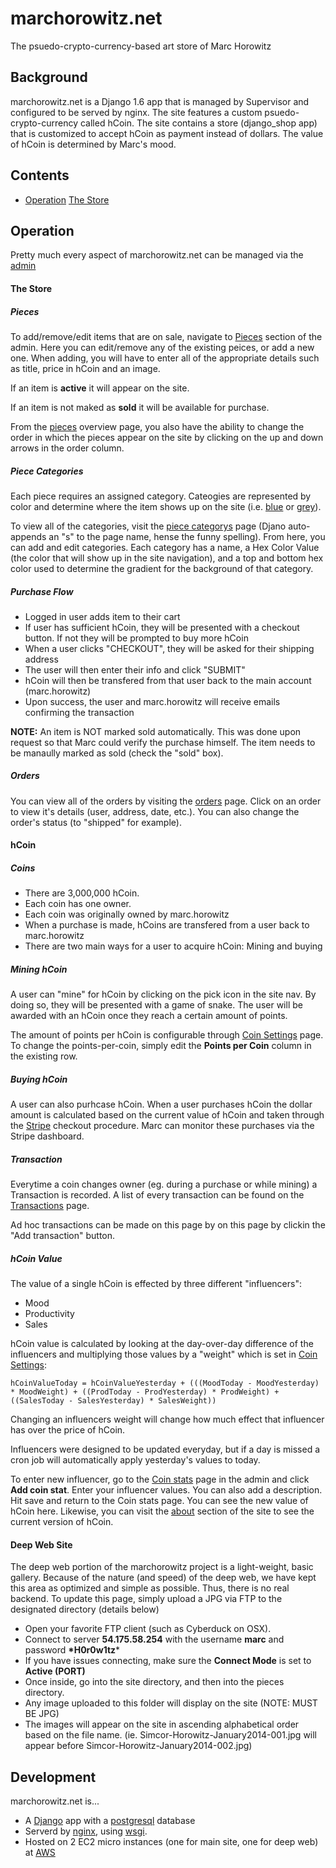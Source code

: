 marchorowitz.net
================

The psuedo-crypto-currency-based art store of Marc Horowitz

## Background

marchorowitz.net is a Django 1.6 app that is managed by Supervisor and configured to be served by nginx. The site features a custom psuedo-crypto-currency called hCoin. The site contains a store (django_shop app) that is customized to accept hCoin as payment instead of dollars. The value of hCoin is determined by Marc's mood.

## Contents
* [Operation](#operation)
    [The Store](#the-store)

## Operation

Pretty much every aspect of marchorowitz.net can be managed via the [admin](https://www.marchorowitz.net/admin/)

#### The Store

##### Pieces

To add/remove/edit items that are on sale, navigate to [Pieces](https://www.marchorowitz.net/admin/project/piece/) section of the admin. Here you can edit/remove any of the existing peices, or add a new one. When adding, you will have to enter all of the appropriate details such as title, price in hCoin and an image. 

If an item is **active** it will appear on the site.

If an item is not maked as **sold** it will be available for purchase.

From the [pieces](https://www.marchorowitz.net/admin/project/piece/) overview page, you also have the ability to change the order in which the pieces appear on the site by clicking on the up and down arrows in the order column.

##### Piece Categories

Each piece requires an assigned category. Cateogies are represented by color and determine where the item shows up on the site (i.e. [blue](https://www.marchorowitz.net/pieces/blue/) or [grey](https://www.marchorowitz.net/pieces/grey/)).

To view all of the categories, visit the [piece categorys](https://www.marchorowitz.net/admin/project/piececategory/) page (Djano auto-appends an "s" to the page name, hense the funny spelling). From here, you can add and edit categories. Each category has a name, a Hex Color Value (the color that will show up in the site navigation), and a top and bottom hex color used to determine the gradient for the background of that category.

##### Purchase Flow

* Logged in user adds item to their cart
* If user has sufficient hCoin, they will be presented with a checkout button. If not they will be prompted to buy more hCoin
* When a user clicks "CHECKOUT", they will be asked for their shipping address
* The user will then enter their info and click "SUBMIT"
* hCoin will then be transfered from that user back to the main account (marc.horowitz)
* Upon success, the user and marc.horowitz will receive emails confirming the transaction

**NOTE:** An item is NOT marked sold automatically. This was done upon request so that Marc could verify the purchase himself. The item needs to be manaully marked as sold (check the "sold" box).

##### Orders

You can view all of the orders by visiting the [orders](https://www.marchorowitz.net/admin/shop/order/) page. Click on an order to view it's details (user, address, date, etc.). You can also change the order's status (to "shipped" for example).

#### hCoin

##### Coins

* There are 3,000,000 hCoin. 
* Each coin has one owner. 
* Each coin was originally owned by marc.horowitz
* When a purchase is made, hCoins are transfered from a user back to marc.horowitz
* There are two main ways for a user to acquire hCoin: Mining and buying

##### Mining hCoin

A user can "mine" for hCoin by clicking on the pick icon in the site nav. By doing so, they will be presented with a game of snake. The user will be awarded with an hCoin once they reach a certain amount of points.

The amount of points per hCoin is configurable through [Coin Settings](https://www.marchorowitz.net/admin/coin/coinsettings/) page. To change the points-per-coin, simply edit the **Points per Coin** column in the existing row.

##### Buying hCoin

A user can also purhcase hCoin. When a user purchases hCoin the dollar amount is calculated based on the current value of hCoin and taken through the [Stripe](https://stripe.com/) checkout procedure. Marc can monitor these purchases via the Stripe dashboard.

##### Transaction

Everytime a coin changes owner (eg. during a purchase or while mining) a Transaction is recorded. A list of every transaction can be found on the [Transactions](https://www.marchorowitz.net/admin/coin/transaction/) page. 

Ad hoc transactions can be made on this page by on this page by clickin the "Add transaction" button.

##### hCoin Value

The value of a single hCoin is effected by three different "influencers":

* Mood
* Productivity
* Sales

hCoin value is calculated by looking at the day-over-day difference of the influencers and multiplying those values by a "weight" which is set in [Coin Settings](https://www.marchorowitz.net/admin/coin/coinsettings/):

```
hCoinValueToday = hCoinValueYesterday + (((MoodToday - MoodYesterday) * MoodWeight) + ((ProdToday - ProdYesterday) * ProdWeight) + ((SalesToday - SalesYesterday) * SalesWeight))
```

Changing an influencers weight will change how much effect that influencer has over the price of hCoin.

Influencers were designed to be updated everyday, but if a day is missed a cron job will automatically apply yesterday's values to today.

To enter new influencer, go to the [Coin stats](https://www.marchorowitz.net/admin/coin/coinstat/) page in the admin and click **Add coin stat**. Enter your influencer values. You can also add a description. Hit save and return to the Coin stats page. You can see the new value of hCoin here. Likewise, you can visit the [about](https://www.marchorowitz.net/about/) section of the site to see the current version of hCoin.

#### Deep Web Site

The deep web portion of the marchorowitz project is a light-weight, basic gallery. Because of the nature (and speed) of the deep web, we have kept this area as optimized and simple as possible. Thus, there is no real backend. To update this page, simply upload a JPG via FTP to the designated directory (details below)

* Open your favorite FTP client (such as Cyberduck on OSX).
* Connect to server **54.175.58.254** with the username **marc** and password **\*H0r0w1tz***
* If you have issues connecting, make sure the **Connect Mode** is set to **Active (PORT)**
* Once inside, go into the site directory, and then into the pieces directory.
* Any image uploaded to this folder will display on the site (NOTE: MUST BE JPG)
* The images will appear on the site in ascending alphabetical order based on the file name. (ie. Simcor-Horowitz-January2014-001.jpg will appear before Simcor-Horowitz-January2014-002.jpg)

## Development

marchorowitz.net is... 
* A [Django](https://www.djangoproject.com/) app with a [postgresql](http://www.postgresql.org/) database
* Serverd by [nginx](https://www.nginx.com/resources/wiki/), using [wsgi](http://wsgi.readthedocs.org/en/latest/).
* Hosted on 2 EC2 micro instances (one for main site, one for deep web) at [AWS](https://aws.amazon.com)





